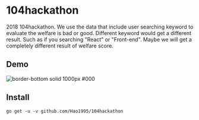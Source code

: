 # 104hackathon
2018 104hackathon.
We use the data that include user searching keyword to evaluate the welfare is bad or good.
Different keyword would get a different result.
Such as if you searching "React" or "Front-end".
Maybe we will get a completely different result of welfare score.

## Demo
![border-bottom solid 1000px #000](https://github.com/Hao1995/104hackathon/blob/master/104hackathon.gif "border-bottom solid 1000px #000")

## Install
```
go get -u -v github.com/Hao1995/104hackathon
```